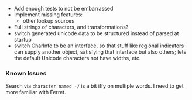 * Add enough tests to not be embarrassed
* Implement missing features:
  + other lookup sources
* Full strings of characters, and transformations?
* switch generated unicode data to be structured instead of parsed at startup
* switch CharInfo to be an interface, so that stuff like regional indicators
  can supply another object, satisfying that interface but also others; lets
  the default Unicode characters not have widths, etc.

### Known Issues

Search via `character named -/` is a bit iffy on multiple words.  I need to
get more familiar with Ferret.
